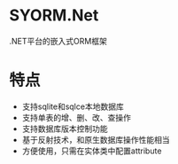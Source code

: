 # SYORM.Net
.NET平台的嵌入式ORM框架
# 特点
+ 支持sqlite和sqlce本地数据库
+ 支持单表的增、删、改、查操作
+ 支持数据库版本控制功能
+ 基于反射技术，和原生数据库操作性能相当
+ 方便使用，只需在实体类中配置attribute
